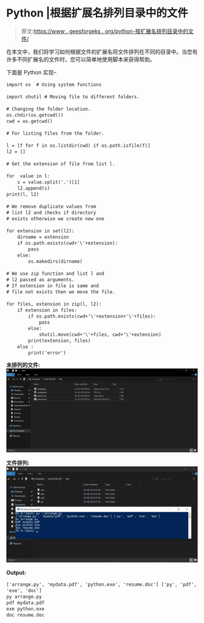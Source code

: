 # Python |根据扩展名排列目录中的文件

> 原文:[https://www . geesforgeks . org/python-按扩展名排列目录中的文件/](https://www.geeksforgeeks.org/python-arrange-the-files-in-directories-according-to-extensions/)

在本文中，我们将学习如何根据文件的扩展名将文件排列在不同的目录中。当您有许多不同扩展名的文件时，您可以简单地使用脚本来获得帮助。

下面是 Python 实现–

```
import os  # Using system functions

import shutil # Moving file to different folders.

# Changing the folder location.
os.chdir(os.getcwd())
cwd = os.getcwd()

# For listing files from the folder.

l = [f for f in os.listdir(cwd) if os.path.isfile(f)] 
l2 = []

# Get the extension of file from list l.

for  value in l:
    s = value.split('.')[1] 
    l2.append(s)
print(l, l2)

# We remove duplicate values from 
# list l2 and checks if directory 
# exists otherwise we create new one

for extension in set(l2):
    dirname = extension 
    if os.path.exists(cwd+'\'+extension):
        pass
    else:
        os.makedirs(dirname)

# We use zip function and list l and
# l2 passed as arguments.
# If extension in file is same and
# file not exists then we move the file.

for files, extension in zip(l, l2):
    if extension in files:
        if os.path.exists(cwd+'\'+extension+'\'+files):
            pass
        else:
            shutil.move(cwd+'\'+files, cwd+'\'+extension)
        print(extension, files)
    else :
        print('error')
```

**未排列的文件:**
![](img/b5d8397ec308768e3e60e1a34edc6b4b.png)

**文件排列:**
![](img/31167fa844bec1274cdb2d7a3784599d.png)

**Output:**

```
['arrange.py', 'mydata.pdf', 'python.exe', 'resume.doc'] ['py', 'pdf', 'exe', 'doc']
py arrange.py
pdf mydata.pdf
exe python.exe
doc resume.doc

```